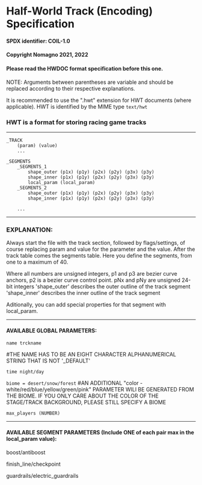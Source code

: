 # Half-World Track (Encoding) Specification

#### SPDX identifier: COIL-1.0
#### Copyright Nomagno 2021, 2022
#### Please read the HWDOC format specification before this one.
NOTE: Arguments between parentheses are variable and should be replaced according to their respective explanations.

It is recommended to use the ".hwt" extension for HWT documents (where applicable).
HWT is identified by the MIME type `text/hwt`

### HWT is a format for storing racing game tracks
***
```
_TRACK
	(param) (value)
	...

_SEGMENTS
	_SEGMENTS_1
		shape_outer (p1x) (p1y) (p2x) (p2y) (p3x) (p3y)
		shape_inner (p1x) (p1y) (p2x) (p2y) (p3x) (p3y)
		local_param (local_param)
	_SEGMENTS_2
		shape_outer (p1x) (p1y) (p2x) (p2y) (p3x) (p3y)
		shape_inner (p1x) (p1y) (p2x) (p2y) (p3x) (p3y)

	...
```
***

### EXPLANATION:

Always start the file with the track section, followed by flags/settings, of course replacing param and value for the parameter and the value.
After the track table comes the segments table. Here you define the segments, from one to a maximum of 40.

Where all numbers are unsigned integers, p1 and p3 are bezier curve anchors, p2 is a bezier curve control point.
pNx and pNy are unsigned 24-bit integers
'shape_outer' describes the outer outline of the track segment
'shape_inner' describes the inner outline of the track segment

Aditionally, you can add special properties for that segment with local_param.


***

#### AVAILABLE GLOBAL PARAMETERS:

`name trckname`

#THE NAME HAS TO BE AN EIGHT CHARACTER ALPHANUMERICAL STRING THAT IS NOT '_DEFAULT'

`time night/day`

`biome = desert/snow/forest`
#AN ADDITIONAL "color - white/red/blue/yellow/green/pink" PARAMETER WILl BE GENERATED FROM THE BIOME. IF YOU ONLY CARE ABOUT THE COLOR OF THE STAGE/TRACK BACKGROUND, PLEASE STILL SPECIFY A BIOME

`max_players (NUMBER)`


***

#### AVAILABLE SEGMENT PARAMETERS (Include ONE of each pair max in the local_param value):


boost/antiboost

finish_line/checkpoint

guardrails/electric_guardrails
